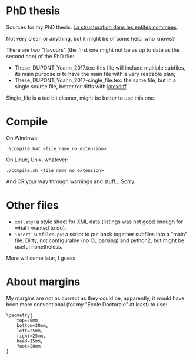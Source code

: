 # PhD thesis
Sources for my PhD thesis: [La structuration dans les entités nommées](https://tel.archives-ouvertes.fr/tel-01772268/document).

Not very clean or anything, but it might be of some help, who knows?

There are two "flavours" (the first one might not be as up to date as the second one) of the PhD file:

- These_DUPONT_Yoann_2017.tex: this file will include multiple subfiles, its main purpose is to have the main file with a very readable plan;
- These_DUPONT_Yoann_2017-single_file.tex: the same file, but in a single source file, better for diffs with [latexdiff](https://www.ctan.org/tex-archive/support/latexdiff).

Single_file is a tad bit cleaner, might be better to use this one.

# Compile

On Windows:

```
.\compile.bat <file_name_no_extension>
```

On Linux, Unix, whatever:

```
./compile.sh <file_name_no_extension>
```

And CR your way through warnings and stuff... Sorry.


# Other files

- `xml.sty`: a style sheet for XML data (listings was not good enough for what I wanted to do).
- `insert_subfiles.py`: a script to put back together subfiles into a "main" file. Dirty, not configurable (no CL parsing) and python2, but might be useful nonetheless.


More will come later, I guess.


# About margins

My margins are not as correct as they could be, apparently, it would have been more conventional (for my "École Doctorale" at least) to use:

```
\geometry{
    top=20mm,
    bottom=30mm,
    left=25mm,
    right=25mm,
    head=15mm,
    foot=20mm
}
```
